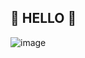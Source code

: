 ## 🌸 HELLO 🌸

![image](https://github.com/user-attachments/assets/cd7e3028-8f5d-4ebf-bf97-25dd1065ef0b)

<!--
**FandomFox0/FandomFox0** is a ✨ _special_ ✨ repository because its `README.md` (this file) appears on your GitHub profile.

Here are some ideas to get you started:

- 🔭 I’m currently working on ...
- 🌱 I’m currently learning ...
- 👯 I’m looking to collaborate on ...
- 🤔 I’m looking for help with ...
- 💬 Ask me about ...
- 📫 How to reach me: ...
- 😄 Pronouns: ...
- ⚡ Fun fact: ...
-->

